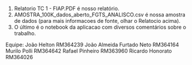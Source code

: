 1) Relatorio TC 1 - FIAP.PDF é nosso relatório.
2) AMOSTRA_100K_dados_aberto_FGTS_ANALISCO.csv é nossa amostra de dados (para mais informacoes de fonte, olhar o Relatocio acima).
3) O último é o notebook da aplicacao com diversos comentários sobre o trabalho.


Equipe: 
João Helton RM364239
João Almeida Furtado Neto RM364164
Murilo Polli  RM364642
Rafael Pinheiro RM363960
Ricardo Honorato RM364026
